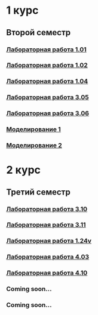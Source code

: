 # 1 курс
## Второй семестр

### [Лабораторная работа 1.01](https://github.com/nikolaykochubeev/itmo_physics/tree/main/2%20semester/1.01)

### [Лабораторная работа 1.02](https://github.com/nikolaykochubeev/itmo_physics/tree/main/2%20semester/1.02)

### [Лабораторная работа 1.04](https://github.com/nikolaykochubeev/itmo_physics/tree/main/2%20semester/1.04)

### [Лабораторная работа 3.05](https://github.com/nikolaykochubeev/itmo_physics/tree/main/2%20semester/3.05)

### [Лабораторная работа 3.06](https://github.com/nikolaykochubeev/itmo_physics/tree/main/2%20semester/3.06)

### [Моделирование 1](https://github.com/nikolaykochubeev/itmo_physics/tree/main/2%20semester/%D0%9C%D0%BE%D0%B4%D0%B5%D0%BB%D0%B8%D1%80%D0%BE%D0%B2%D0%B0%D0%BD%D0%B8%D0%B5%201)

### [Моделирование 2](https://github.com/nikolaykochubeev/itmo_physics/tree/main/2%20semester/%D0%9C%D0%BE%D0%B4%D0%B5%D0%BB%D0%B8%D1%80%D0%BE%D0%B2%D0%B0%D0%BD%D0%B8%D0%B5%202)


# 2 курс
## Третий семестр

### [Лабораторная работа 3.10](https://github.com/nikolaykochubeev/itmo_physics/tree/main/3%20semester/3.10)

### [Лабораторная работа 3.11](https://github.com/nikolaykochubeev/itmo_physics/tree/main/3%20semester/3.11)

### [Лабораторная работа 1.24v](https://github.com/nikolaykochubeev/itmo_physics/tree/main/3%20semester/1.24v)

### [Лабораторная работа 4.03](https://github.com/nikolaykochubeev/itmo_physics/tree/main/3%20semester/4.03)

### [Лабораторная работа 4.10](https://github.com/nikolaykochubeev/itmo_physics/tree/main/3%20semester/4.10)

### Coming soon...

### Coming soon...